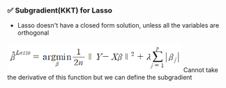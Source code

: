 
### ✅ Subgradient(KKT) for Lasso
- Lasso doesn't have a closed form solution, unless all the variables are orthogonal
<img src="https://raw.githubusercontent.com/Chaewon-Park-STUDY/High-Dimension/main/images/8.png" width="400"/>
Cannot take the derivative of this function but we can define the subgradient
